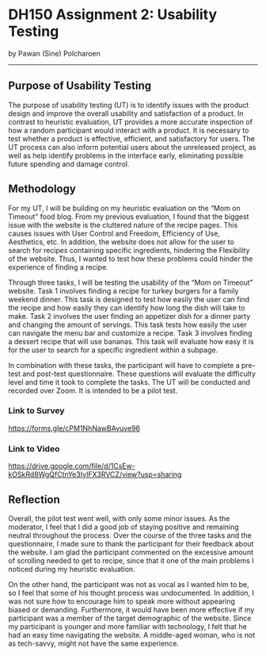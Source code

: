 # DH150 Assignment 2: Usability Testing
by Pawan (Sine) Polcharoen

---

## Purpose of Usability Testing
The purpose of usability testing (UT) is to identify issues with the product design and improve the overall usability and satisfaction of a product. In contrast to heuristic evaluation, UT provides a more accurate inspection of how a random participant would interact with a product. It is necessary to test whether a product is effective, efficient, and satisfactory for users. The UT process can also inform potential users about the unreleased project, as well as help identify problems in the interface early, eliminating possible future spending and damage control.

## Methodology
For my UT, I will be building on my heuristic evaluation on the “Mom on Timeout” food blog. From my previous evaluation, I found that the biggest issue with the website is the cluttered nature of the recipe pages. This causes issues with User Control and Freedom, Efficiency of Use, Aesthetics, etc. In addition, the website does not allow for the user to search for recipes containing specific ingredients, hindering the Flexibility of the website. Thus, I wanted to test how these problems could hinder the experience of finding a recipe. 

Through three tasks, I will be testing the usability of the “Mom on Timeout” website. Task 1 involves finding a recipe for turkey burgers for a family weekend dinner. This task is designed to test how easily the user can find the recipe and how easily they can identify how long the dish will take to make. Task 2 involves the user finding an appetizer dish for a dinner party and changing the amount of servings. This task tests how easily the user can navigate the menu bar and customize a recipe. Task 3 involves finding a dessert recipe that will use bananas. This task will evaluate how easy it is for the user to search for a specific ingredient within a subpage.

In combination with these tasks, the participant will have to complete a pre-test and post-test questionnaire. These questions will evaluate the difficulty level and time it took to complete the tasks. The UT will be conducted and recorded over Zoom. It is intended to be a pilot test.

### Link to Survey
https://forms.gle/cPM1NhNawBAyuve96

### Link to Video
https://drive.google.com/file/d/1CsEw-kOSkRd8WgQfCtnYe3IyIFX3RVCZ/view?usp=sharing

## Reflection
Overall, the pilot test went well, with only some minor issues. As the moderator, I feel that I did a good job of staying positive and remaining neutral throughout the process. Over the course of the three tasks and the questionnaire, I made sure to thank the participant for their feedback about the website. I am glad the participant commented on the excessive amount of scrolling needed to get to recipe, since that it one of the main problems I noticed during my heuristic evaluation.

On the other hand, the participant was not as vocal as I wanted him to be, so I feel that some of his thought process was undocumented. In addition, I was not sure how to encourage him to speak more without appearing biased or demanding. Furthermore, it would have been more effective if my participant was a member of the target demographic of the website. Since my participant is younger and more familiar with technology, I felt that he had an easy time navigating the website. A middle-aged woman, who is not as tech-savvy, might not have the same experience. 
